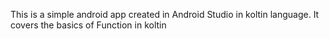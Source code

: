 This is a simple android app created in Android Studio in koltin language.
It covers the basics of Function in koltin

